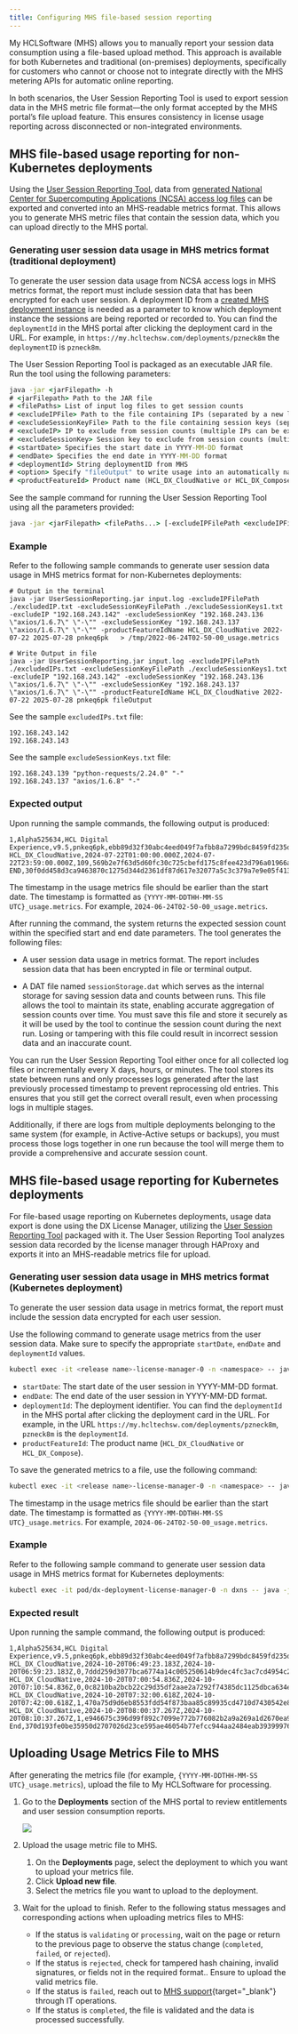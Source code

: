 ```yaml
---
title: Configuring MHS file-based session reporting
---
```


My HCLSoftware (MHS) allows you to manually report your session data consumption using a file-based upload method. This approach is available for both Kubernetes and traditional (on-premises) deployments, specifically for customers who cannot or choose not to integrate directly with the MHS metering APIs for automatic online reporting.

In both scenarios, the User Session Reporting Tool is used to export session data in the MHS metric file format—the only format accepted by the MHS portal’s file upload feature. This ensures consistency in license usage reporting across disconnected or non-integrated environments.

## MHS file-based usage reporting for non-Kubernetes deployments

Using the [User Session Reporting Tool](../configure_entitlement_checks/user_session_reporting_tool.md), data from [generated National Center for Supercomputing Applications (NCSA) access log files](../configure_entitlement_checks/user_session_reporting_tool.md#enabling-access-logs) can be exported and converted into an MHS-readable metrics format. This allows you to generate MHS metric files that contain the session data, which you can upload directly to the MHS portal.

### Generating user session data usage in MHS metrics format (traditional deployment)

To generate the user session data usage from NCSA access logs in MHS metrics format, the report must include session data that has been encrypted for each user session. A deployment ID from a [created MHS deployment instance](../configure_entitlement_checks/mhs_license_and_delivery.md#creating-an-mhs-deployment-instance) is needed as a parameter to know which deployment instance the sessions are being reported or recorded to. You can find the `deploymentId` in the MHS portal after clicking the deployment card in the URL. For example, in `https://my.hcltechsw.com/deployments/pzneck8m` the `deploymentID` is `pzneck8m`.

The User Session Reporting Tool is packaged as an executable JAR file. Run the tool using the following parameters:

```cmd
java -jar <jarFilepath> -h
# <jarFilepath> Path to the JAR file
# <filePaths> List of input log files to get session counts
# <excludeIPFile> Path to the file containing IPs (separated by a new line) to exclude from session counts
# <excludeSessionKeyFile> Path to the file containing session keys (separated by a new line) to exclude from session counts
# <excludeIP> IP to exclude from session counts (multiple IPs can be excluded by adding multiple -excludeIP parameters)
# <excludeSessionKey> Session key to exclude from session counts (multiple session keys can be excluded by adding multiple -excludeSessionKey parameters)
# <startDate> Specifies the start date in YYYY-MM-DD format
# <endDate> Specifies the end date in YYYY-MM-DD format
# <deploymentId> String deploymentID from MHS
# <option> Specify "fileOutput" to write usage into an automatically named file. If option is unspecified, the usage metrics are displayed in the terminal and not saved in a file.
# <productFeatureId> Product name (HCL_DX_CloudNative or HCL_DX_Compose)
```

See the sample command for running the User Session Reporting Tool using all the parameters provided:

```cmd
java -jar <jarFilepath> <filePaths...> [-excludeIPFilePath <excludeIPFile>] [-excludeSessionKeyFilePath <excludeSessionKeyFile>] [-excludeIP <excludedIP>] [-excludeSessionKey <excludeSessionKey>] [-productFeatureIdName <productFeatureId>] <startDate> <endDate> <deploymentId> <option> 
```

### Example

Refer to the following sample commands to generate user session data usage in MHS metrics format for non-Kubernetes deployments:

```
# Output in the terminal
java -jar UserSessionReporting.jar input.log -excludeIPFilePath ./excludedIP.txt -excludeSessionKeyFilePath ./excludeSessionKeys1.txt -excludeIP "192.168.243.142" -excludeSessionKey "192.168.243.136 \"axios/1.6.7\" \"-\"" -excludeSessionKey "192.168.243.137 \"axios/1.6.7\" \"-\"" -productFeatureIdName HCL_DX_CloudNative 2022-07-22 2025-07-28 pnkeq6pk   > /tmp/2022-06-24T02-50-00_usage.metrics

# Write Output in file
java -jar UserSessionReporting.jar input.log -excludeIPFilePath ./excludedIPs.txt -excludeSessionKeyFilePath ./excludeSessionKeys1.txt -excludeIP "192.168.243.142" -excludeSessionKey "192.168.243.136 \"axios/1.6.7\" \"-\"" -excludeSessionKey "192.168.243.137 \"axios/1.6.7\" \"-\"" -productFeatureIdName HCL_DX_CloudNative 2022-07-22 2025-07-28 pnkeq6pk fileOutput 
```

See the sample `excludedIPs.txt` file:

```text
192.168.243.142
192.168.243.143
```

See the sample `excludeSessionKeys.txt` file:

```text
192.168.243.139 "python-requests/2.24.0" "-"
192.168.243.137 "axios/1.6.8" "-"
```

### Expected output

Upon running the sample commands, the following output is produced:

```
1,Alpha525634,HCL Digital Experience,v9.5,pnkeq6pk,ebb89d32f30abc4eed049f7afbb8a7299bdc8459fd235d0b8473ca22e9457c65
HCL_DX_CloudNative,2024-07-22T01:00:00.000Z,2024-07-22T23:59:00.000Z,109,569b2e7f63d5d60fc30c725cbefd175c8fee423d796a01966a72425492017725
END,30f0dd458d3ca9463870c1275d344d2361df87d617e32077a5c3c379a7e9e05f413fc1fa491e808b82e1eccc70c1ab4a89d2606904a1d5c64cea50588cca8509
```

The timestamp in the usage metrics file should be earlier than the start date. The timestamp is formatted as `{YYYY-MM-DDTHH-MM-SS UTC}_usage.metrics`. For example, `2024-06-24T02-50-00_usage.metrics`.

After running the command, the system returns the expected session count within the specified start and end date parameters. The tool generates the following files:

- A user session data usage in metrics format. The report includes session data that has been encrypted in file or terminal output.

- A DAT file named `sessionStorage.dat` which serves as the internal storage for saving session data and counts between runs. This file allows the tool to maintain its state, enabling accurate aggregation of session counts over time. You must save this file and store it securely as it will be used by the tool to continue the session count during the next run. Losing or tampering with this file could result in incorrect session data and an inaccurate count.

You can run the User Session Reporting Tool either once for all collected log files or incrementally every X days, hours, or minutes. The tool stores its state between runs and only processes logs generated after the last previously processed timestamp to prevent reprocessing old entries. This ensures that you still get the correct overall result, even when processing logs in multiple stages.

Additionally, if there are logs from multiple deployments belonging to the same system (for example, in Active-Active setups or backups), you must process those logs together in one run because the tool will merge them to provide a comprehensive and accurate session count.

## MHS file-based usage reporting for Kubernetes deployments

For file-based usage reporting on Kubernetes deployments, usage data export is done using the DX License Manager, utilizing the [User Session Reporting Tool](../configure_entitlement_checks/user_session_reporting_tool.md) packaged with it. The User Session Reporting Tool analyzes session data recorded by the license manager through HAProxy and exports it into an MHS-readable metrics file for upload.

### Generating user session data usage in MHS metrics format (Kubernetes deployment)

To generate the user session data usage in metrics format, the report must include the session data encrypted for each user session.

Use the following command to generate usage metrics from the user session data. Make sure to specify the appropriate `startDate`, `endDate` and `deploymentId` values.

```sh
kubectl exec -it <release name>-license-manager-0 -n <namespace> -- java -jar UserSessionReporting.jar GenerateMetricFile <YYYY-MM-DD> <YYYY-MM-DD> <deploymentId>
```

- `startDate`: The start date of the user session in YYYY-MM-DD format.
- `endDate`: The end date of the user session in YYYY-MM-DD format.
- `deploymentId`: The deployment identifier. You can find the `deploymentId` in the MHS portal after clicking the deployment card in the URL. For example, in the URL `https://my.hcltechsw.com/deployments/pzneck8m`, `pzneck8m` is the `deploymentId`.
- `productFeatureId`: The product name (`HCL_DX_CloudNative` or `HCL_DX_Compose`).

To save the generated metrics to a file, use the following command:

```sh
kubectl exec -it <release name>-license-manager-0 -n <namespace> -- java -jar UserSessionReporting.jar GenerateMetricFile <YYYY-MM-DD> <YYYY-MM-DD> <deploymentId> /tmp/{YYYY-MM-DDTHH-MM-SS UTC}_usage.metrics [-productFeatureIdName <productFeatureId>]
```

The timestamp in the usage metrics file should be earlier than the start date. The timestamp is formatted as `{YYYY-MM-DDTHH-MM-SS UTC}_usage.metrics`. For example, `2024-06-24T02-50-00_usage.metrics`.

### Example

Refer to the following sample command to generate user session data usage in MHS metrics format for Kubernetes deployments:

```sh
kubectl exec -it pod/dx-deployment-license-manager-0 -n dxns -- java -jar UserSessionReporting.jar GenerateMetricFile 2022-07-22 2025-07-28 pnkeq6pk > /tmp/2022-06-24T02-50-00_usage.metrics -productFeatureIdName HCL_DX_CloudNative
```

### Expected result

Upon running the sample command, the following output is produced:

```
1,Alpha525634,HCL Digital Experience,v9.5,pnkeq6pk,ebb89d32f30abc4eed049f7afbb8a7299bdc8459fd235d0b8473ca22e9457c65
HCL_DX_CloudNative,2024-10-20T06:49:23.183Z,2024-10-20T06:59:23.183Z,0,7ddd259d3077bca6774a14c005250614b9dec4fc3ac7cd4954c2c4ca0212562d
HCL_DX_CloudNative,2024-10-20T07:00:54.836Z,2024-10-20T07:10:54.836Z,0,0c8210ba2bcb22c29d35df2aae2a7292f74385dc1125dbca634e9d2ba5affcd5
HCL_DX_CloudNative,2024-10-20T07:32:00.618Z,2024-10-20T07:42:00.618Z,1,470a75d9d6eb8553fdd54f873baa85c89935cd4710d7430542e8696c3eda20d8
HCL_DX_CloudNative,2024-10-20T08:00:37.267Z,2024-10-20T08:10:37.267Z,1,e946675c396d99f892c7099e772b776082b2a9a269a1d2670ea9063b61ac43e2
End,370d193fe0be35950d2707026d23ce595ae46054b77efcc944aa2484eab39399976854c58321ba5437b78896908a0b78de6b7ee6db989b0ccd28ce5c58bd9a09
```

## Uploading Usage Metrics File to MHS

After generating the metrics file (for example, `{YYYY-MM-DDTHH-MM-SS UTC}_usage.metrics`), upload the file to My HCLSoftware for processing.

1. Go to the **Deployments** section of the MHS portal to review entitlements and user session consumption reports.

    ![](../../software_licensing_portal/_img/upload_usage_metric_file.png)

2. Upload the usage metric file to MHS.
    1. On the **Deployments** page, select the deployment to which you want to upload your metrics file.
    2. Click **Upload new file**.
    3. Select the metrics file you want to upload to the deployment.

3. Wait for the upload to finish. Refer to the following status messages and corresponding actions when uploading metrics files to MHS:

    - If the status is `validating` or `processing`, wait on the page or return to the previous page to observe the status change (`completed`, `failed`, or `rejected`).
    - If the status is `rejected`, check for tampered hash chaining, invalid signatures, or fields not in the required format.. Ensure to upload the valid metrics file.
    - If the status is `failed`, reach out to [MHS support](https://support.hcl-software.com/csm){target="_blank"} through IT operations.
    - If the status is `completed`, the file is validated and the data is processed successfully.
